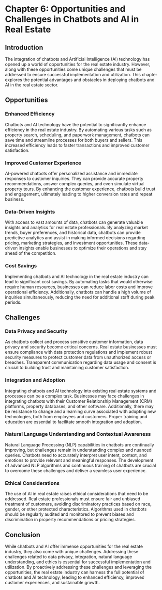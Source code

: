 Chapter 6: Opportunities and Challenges in Chatbots and AI in Real Estate
=========================================================================

Introduction
------------

The integration of chatbots and Artificial Intelligence (AI) technology has opened up a world of opportunities for the real estate industry. However, along with these opportunities come unique challenges that must be addressed to ensure successful implementation and utilization. This chapter explores the potential advantages and obstacles in deploying chatbots and AI in the real estate sector.

Opportunities
-------------

### Enhanced Efficiency

Chatbots and AI technology have the potential to significantly enhance efficiency in the real estate industry. By automating various tasks such as property search, scheduling, and paperwork management, chatbots can save time and streamline processes for both buyers and sellers. This increased efficiency leads to faster transactions and improved customer satisfaction.

### Improved Customer Experience

AI-powered chatbots offer personalized assistance and immediate responses to customer inquiries. They can provide accurate property recommendations, answer complex queries, and even simulate virtual property tours. By enhancing the customer experience, chatbots build trust and engagement, ultimately leading to higher conversion rates and repeat business.

### Data-Driven Insights

With access to vast amounts of data, chatbots can generate valuable insights and analytics for real estate professionals. By analyzing market trends, buyer preferences, and historical data, chatbots can provide predictive analytics and assist in making informed decisions regarding pricing, marketing strategies, and investment opportunities. These data-driven insights enable businesses to optimize their operations and stay ahead of the competition.

### Cost Savings

Implementing chatbots and AI technology in the real estate industry can lead to significant cost savings. By automating tasks that would otherwise require human resources, businesses can reduce labor costs and improve operational efficiency. Additionally, chatbots can handle a high volume of inquiries simultaneously, reducing the need for additional staff during peak periods.

Challenges
----------

### Data Privacy and Security

As chatbots collect and process sensitive customer information, data privacy and security become critical concerns. Real estate businesses must ensure compliance with data protection regulations and implement robust security measures to protect customer data from unauthorized access or breaches. Transparent communication regarding data usage and consent is crucial to building trust and maintaining customer satisfaction.

### Integration and Adoption

Integrating chatbots and AI technology into existing real estate systems and processes can be a complex task. Businesses may face challenges in integrating chatbots with their Customer Relationship Management (CRM) platforms, property databases, and other software. Additionally, there may be resistance to change and a learning curve associated with adopting new technologies, both from employees and customers. Proper training and education are essential to facilitate smooth integration and adoption.

### Natural Language Understanding and Contextual Awareness

Natural Language Processing (NLP) capabilities in chatbots are continually improving, but challenges remain in understanding complex and nuanced queries. Chatbots need to accurately interpret user intent, context, and emotions to provide relevant and meaningful responses. The development of advanced NLP algorithms and continuous training of chatbots are crucial to overcome these challenges and deliver a seamless user experience.

### Ethical Considerations

The use of AI in real estate raises ethical considerations that need to be addressed. Real estate professionals must ensure fair and unbiased treatment of customers, avoiding discriminatory practices based on race, gender, or other protected characteristics. Algorithms used in chatbots should be regularly audited and monitored to prevent biases and discrimination in property recommendations or pricing strategies.

Conclusion
----------

While chatbots and AI offer immense opportunities for the real estate industry, they also come with unique challenges. Addressing these challenges related to data privacy, integration, natural language understanding, and ethics is essential for successful implementation and utilization. By proactively addressing these challenges and leveraging the opportunities, the real estate industry can harness the full potential of chatbots and AI technology, leading to enhanced efficiency, improved customer experiences, and sustainable growth.
